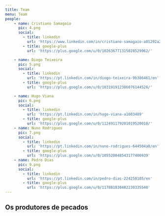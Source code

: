 ```yaml
---
title: Team
menu: Team
people:
    - name: Cristiano Samagaio
      pic: 4.png
      social:
        - title: linkedin
          url: 'https://www.linkedin.com/in/cristiano-samagaio-a81292a2/en'
        - title: google-plus
          url: 'https://plus.google.com/u/0/102636771315028529962/' 

    - name: Diogo Teixeira
      pic: 5.png
      social:
        - title: linkedin
          url: 'https://pt.linkedin.com/in/diogo-teixeira-9b386461/en'
        - title: google-plus
          url: 'https://plus.google.com/u/0/103191912386076144528/' 

    - name: Hugo Viana
      pic: 6.png
      social:
        - title: linkedin
          url: 'https://pt.linkedin.com/in/hugo-viana-a1603489'
        - title: google-plus
          url: 'https://plus.google.com/u/0/112491179201019520018/' 
    - name: Nuno Rodrigues
      pic: 7.png
      social:
        - title: linkedin
          url: 'https://pt.linkedin.com/in/nuno-rodrigues-644504a8/en'
        - title: google-plus
          url: 'https://plus.google.com/u/0/105520048543177406939'  
    - name: Pedro Dias
      pic: 9.png
      social:
        - title: linkedin
          url: 'https://pt.linkedin.com/in/pedro-dias-224258105/en'
        - title: google-plus
          url: 'https://plus.google.com/u/0/117881830482230335540'      
---
```


## Os produtores de pecados
###